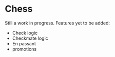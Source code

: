 # Chess
Still a work in progress.
Features yet to be added:
* Check logic
* Checkmate logic
* En passant
* promotions
  

